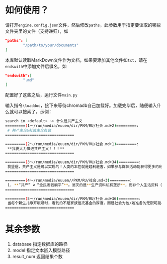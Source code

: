 # 如何使用？

请打开`engine.config.json`文件，然后修改`paths`，此参数用于指定要读取的哪些文件夹里的文件（支持递归），如

```json
"paths": [
        "/path/to/your/documents"
]
```

本库默认读取MarkDown文件作为文档，如果要添加其他文件如`txt`，请在`endswith`中添加文件后缀名，如

```json
"endswith":[
        ".md"
]
```

配置好了这些之后，运行文件`main.py`

输入指令`\loaddoc`，接下来等待chromadb自己加载好。加载完毕后，随便输入什么就可以搜索了。示例：

```sh
search in <default> ~> 什么是共产主义
=========(1～/run/media/euuen/dir/PKM/RU/社会.md+2)=========:
 # 共产主义&社会主义社会
===============================

=========(2～/run/media/euuen/dir/PKM/RU/社会.md+1)=========:
 **我要大力推进共产主义！！！**
===============================

=========(3～/run/media/euuen/dir/PKM/RU/社会.md+34)=========:
 我坚信，共产主义是可以实现的！人类的本性就是趋利避害，如果参与群体活动能获得更多的利益，那么我想应该人人都愿意参与群体活动吧。
===============================

=========(4～/run/media/euuen//PKM/RU/社会.md+3)=========:
 1. **“共产” ≠ “全民发钱躺平”**。消灭的是**生产资料私有垄断**，而非个人生活资料（你的手机、衣服仍属私人）
===============================

=========(5～/run/media/euuen/dir/PKM/RU/社会.md+36)=========:
 当每个新生儿睁开眼睛时，看到的不是家族信托基金的厚度，而是社会为他/她准备的无限可能——这才是“共产”二字的真谛。
===============================
```

# 其余参数
1. database 指定数据库的路径
2. model 指定文本嵌入模型路径
3. result_num 返回结果个数
